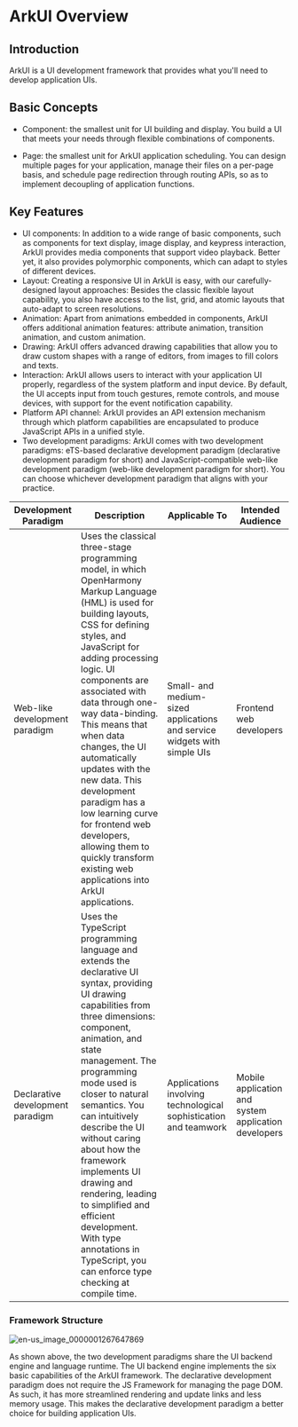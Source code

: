 # ArkUI Overview


## Introduction

ArkUI is a UI development framework that provides what you'll need to develop application UIs.


## Basic Concepts

- Component: the smallest unit for UI building and display. You build a UI that meets your needs through flexible combinations of components.

- Page: the smallest unit for ArkUI application scheduling. You can design multiple pages for your application, manage their files on a per-page basis, and schedule page redirection through routing APIs, so as to implement decoupling of application functions.


## Key Features

- UI components: In addition to a wide range of basic components, such as components for text display, image display, and keypress interaction, ArkUI provides media components that support video playback. Better yet, it also provides polymorphic components, which can adapt to styles of different devices.
- Layout: Creating a responsive UI in ArkUI is easy, with our carefully-designed layout approaches: Besides the classic flexible layout capability, you also have access to the list, grid, and atomic layouts that auto-adapt to screen resolutions.
- Animation: Apart from animations embedded in components, ArkUI offers additional animation features: attribute animation, transition animation, and custom animation.
- Drawing: ArkUI offers advanced drawing capabilities that allow you to draw custom shapes with a range of editors, from images to fill colors and texts.
- Interaction: ArkUI allows users to interact with your application UI properly, regardless of the system platform and input device. By default, the UI accepts input from touch gestures, remote controls, and mouse devices, with support for the event notification capability.
- Platform API channel: ArkUI provides an API extension mechanism through which platform capabilities are encapsulated to produce JavaScript APIs in a unified style.
- Two development paradigms: ArkUI comes with two development paradigms: eTS-based declarative development paradigm (declarative development paradigm for short) and JavaScript-compatible web-like development paradigm (web-like development paradigm for short). You can choose whichever development paradigm that aligns with your practice.

| Development Paradigm | Description | Applicable To | Intended Audience |
| -------- | -------- | -------- | -------- |
| Web-like development paradigm | Uses the classical three-stage programming model, in which OpenHarmony Markup Language (HML) is used for building layouts, CSS for defining styles, and JavaScript for adding processing logic. UI components are associated with data through one-way data-binding. This means that when data changes, the UI automatically updates with the new data. This development paradigm has a low learning curve for frontend web developers, allowing them to quickly transform existing web applications into ArkUI applications. | Small- and medium-sized applications and service widgets with simple UIs | Frontend web developers |
| Declarative development paradigm | Uses the TypeScript programming language and extends the declarative UI syntax, providing UI drawing capabilities from three dimensions: component, animation, and state management. The programming mode used is closer to natural semantics. You can intuitively describe the UI without caring about how the framework implements UI drawing and rendering, leading to simplified and efficient development. With type annotations in TypeScript, you can enforce type checking at compile time. | Applications involving technological sophistication and teamwork | Mobile application and system application developers |


### Framework Structure

![en-us_image_0000001267647869](figures/en-us_image_0000001267647869.png)

As shown above, the two development paradigms share the UI backend engine and language runtime. The UI backend engine implements the six basic capabilities of the ArkUI framework. The declarative development paradigm does not require the JS Framework for managing the page DOM. As such, it has more streamlined rendering and update links and less memory usage. This makes the declarative development paradigm a better choice for building application UIs.
